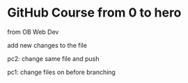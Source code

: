 # GitHub Course from 0 to hero

from OB Web Dev

add new changes to the file

pc2: change same file and push

pc1: change files on before branching
